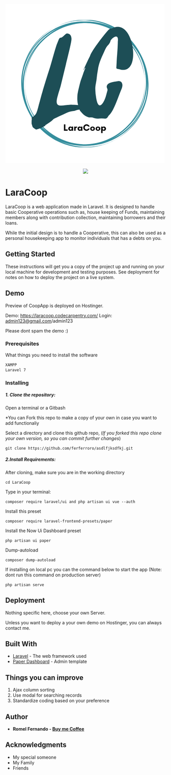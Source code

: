 ![alt text](https://github.com/ferferroro/LaraCoop/blob/master/public/paper/img/LaraCoop.png?raw=true)

<p align="center"><a href="https://github.com/ferferroro/LaraCoop" target="_blank"><img src="https://raw.githubusercontent.com/laravel/art/master/logo-lockup/5%20SVG/2%20CMYK/1%20Full%20Color/laravel-logolockup-cmyk-red.svg" width="400"></a></p>

# LaraCoop

LaraCoop is a web application made in Laravel. It is designed to handle basic Cooperative operations such as, house keeping of Funds, maintaining members along with contribution collection, maintaining borrowers and their loans.

While the initial design is to handle a Cooperative, this can also be used as a personal housekeeping app to monitor individuals that has a debts on you.

## Getting Started

These instructions will get you a copy of the project up and running on your local machine for development and testing purposes. See deployment for notes on how to deploy the project on a live system.

## Demo

Preview of CoopApp is deployed on Hostinger.

Demo: https://laracoop.codecarpentry.com/ Login: admin123@gmail.com/admin123

Please dont spam the demo :)

### Prerequisites

What things you need to install the software

```
XAMPP
Laravel 7
```

### Installing

##### 1. Clone the repository:

Open a terminal or a Gitbash

*You can Fork this repo to make a copy of your own in case you want to add functionaliy

Select a directory and clone this github repo, (*If you forked this repo clone your own version, so you can commit further changes*)

```
git clone https://github.com/ferferroro/asdlfjksdfkj.git
```


##### 2.Install Requirements:

After cloning, make sure you are in the working directory

```
cd LaraCoop
```

Type in your terminal:

```
composer require laravel/ui and php artisan ui vue --auth
```

Install this preset
```
composer require laravel-frontend-presets/paper
```

Install the Now Ui Dashboard preset
```
php artisan ui paper
```

Dump-autoload
```
composer dump-autoload
```

If installing on local pc you can the command below to start the app (Note: dont run this command on production server)
```
php artisan serve
```

## Deployment

Nothing specific here, choose your own Server.

Unless you want to deploy a your own demo on Hostinger, you can always contact me.

## Built With

* [Laravel](https://laravel.com/docs/7.x) - The web framework used
* [Paper Dashboard](https://www.creative-tim.com/live/paper-dashboard-laravel) - Admin template

## Things you can improve

1. Ajax column sorting
2. Use modal for searching records
3. Standardize coding based on your preference

## Author

* **Romel Fernando - [Buy me Coffee](https://www.paypal.com/paypalme2/ferferroro)**

## Acknowledgments

* My special someone
* My Family
* Friends
